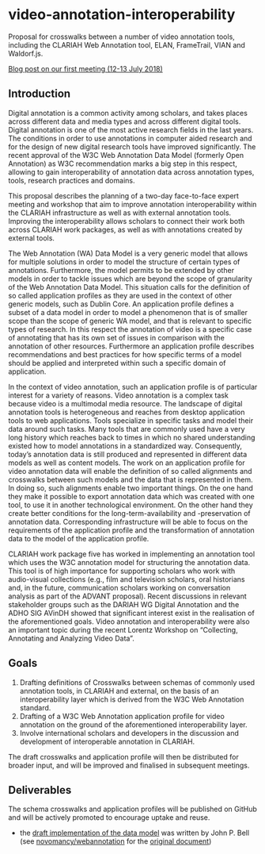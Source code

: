 # video-annotation-interoperability
Proposal for crosswalks between a number of video annotation tools, including the CLARIAH Web Annotation tool, ELAN, FrameTrail, VIAN and Waldorf.js.

[Blog post on our first meeting (12-13 July 2018)](https://clariah.github.io/mediasuite-blog/blog/2018/07/11/Clariah-annotation-expert-meeting)

## Introduction
Digital annotation is a common activity among scholars, and takes places across different data and media types and across different digital tools. Digital annotation is one of the most active research fields in the last years. The conditions in order to use annotations in computer aided research and for the design of new digital research tools have improved significantly. The recent approval of the W3C Web Annotation Data Model (formerly Open Annotation) as W3C recommendation marks a big step in this respect, allowing to gain interoperability of annotation data across annotation types, tools, research practices and domains.

This proposal describes the planning of a two-day face-to-face expert meeting and workshop that aim to improve annotation interoperability within the CLARIAH infrastructure as well as with external annotation tools. Improving the interoperability allows scholars to connect their work both across CLARIAH work packages, as well as with annotations created by external tools.

The Web Annotation (WA) Data Model is a very generic model that allows for multiple solutions in order to model the structure of certain types of annotations. Furthermore, the model permits to be extended by other models in order to tackle issues which are beyond the scope of granularity of the Web Annotation Data Model. This situation calls for the definition of so called application profiles as they are used in the context of other generic models, such as Dublin Core. An application profile defines a subset of a data model in order to model a phenomenon that is of smaller scope than the scope of generic WA model, and that is relevant to specific types of research. In this respect the annotation of video is a specific case of annotating that has its own set of issues in comparison with the annotation of other resources. Furthermore an application profile describes recommendations and best practices for how specific terms of a model should be applied and interpreted within such a specific domain of application.

In the context of video annotation, such an application profile is of particular interest for a variety of reasons. Video annotation is a complex task because video is a multimodal media resource. The landscape of digital annotation tools is heterogeneous and reaches from desktop application tools to web applications. Tools specialize in specific tasks and model their data around such tasks. Many tools that are commonly used have a very long history which reaches back to times in which no shared understanding existed how to model annotations in a standardized way. Consequently, today’s annotation data is still produced and represented in different data models as well as content models. The work on an application profile for video annotation data will enable the definition of so called alignments and crosswalks between such models and the data that is represented in them. In doing so, such alignments enable two important things. On the one hand they make it possible to export annotation data which was created with one tool, to use it in another technological environment. On the other hand they create better conditions for the long-term-availability and -preservation of annotation data. Corresponding infrastructure will be able to focus on the requirements of the application profile and the transformation of annotation data to the model of the application profile.

CLARIAH work package five has worked in implementing an annotation tool which uses the W3C annotation model for structuring the annotation data. This tool is of high importance for supporting scholars who work with audio-visual collections (e.g., film and television scholars, oral historians and, in the future, communication scholars working on conversation analysis as part of the ADVANT proposal). Recent discussions in relevant stakeholder groups such as the DARIAH WG Digital Annotation and the ADHO SIG AVinDH showed that significant interest exist in the realisation of the aforementioned goals. Video annotation and interoperability were also an important topic during the recent Lorentz Workshop on “Collecting, Annotating and Analyzing Video Data”.

## Goals

1. Drafting definitions of Crosswalks between schemas of commonly used annotation tools,  in CLARIAH and external, on the basis of an interoperability layer which is derived from the W3C Web Annotation standard.
2. Drafting of a W3C Web Annotation application profile for video annotation on the ground of the aforementioned interoperability layer.
3. Involve international scholars and developers in the discussion and development of interoperable annotation in CLARIAH. 

The draft crosswalks and application profile will then be distributed for broader input, and will be improved and finalised in subsequent meetings.

## Deliverables

The schema crosswalks and application profiles will be published on GitHub and will be actively promoted to encourage uptake and reuse.

+ the [draft implementation of the data model](data/example_annotation.json) was written by John P. Bell (see [novomancy/webannotation](https://github.com/novomancy/webannotation) for the [original document](https://github.com/novomancy/webannotation/blob/master/unified_v0.1.json))

